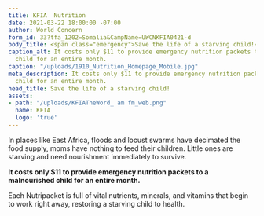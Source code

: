 ```yaml
---
title: KFIA  Nutrition
date: 2021-03-22 18:00:00 -07:00
author: World Concern
form_id: 33?tfa_1202=Somalia&CampName=UWCNKFIA0421-d
body_title: <span class="emergency">Save the life of a starving child!</span>
caption_alt: It costs only $11 to provide emergency nutrition packets to a malnourished
  child for an entire month.
caption: "/uploads/1910_Nutrition_Homepage_Mobile.jpg"
meta_description: It costs only $11 to provide emergency nutrition packets to a malnourished
  child for an entire month.
head_title: Save the life of a starving child!
assets:
- path: "/uploads/KFIATheWord_ am fm_web.png"
  name: KFIA
  logo: 'true'
---
```


In places like East Africa, floods and locust swarms have decimated the food supply, moms have nothing to feed their children. Little ones are starving and need nourishment immediately to survive.  

**It costs only $11 to provide emergency nutrition packets to a malnourished child for an entire month.**

Each Nutripacket is full of vital nutrients, minerals, and vitamins that begin to work right away, restoring a starving child to health.
